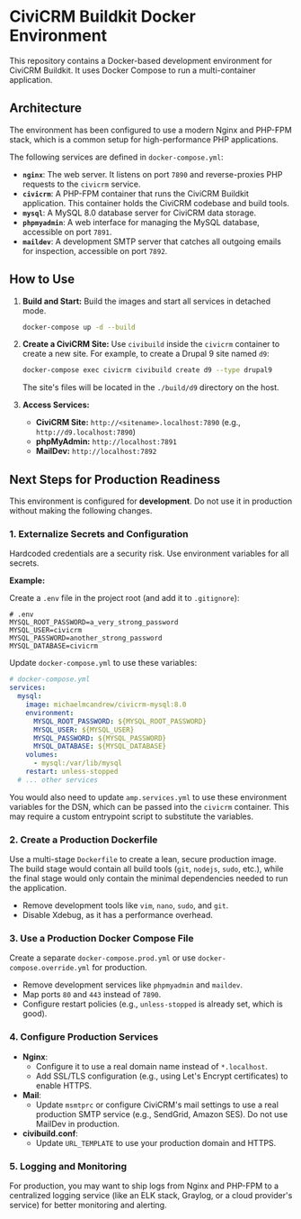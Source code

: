 # CiviCRM Buildkit Docker Environment

This repository contains a Docker-based development environment for CiviCRM Buildkit. It uses Docker Compose to run a multi-container application.

## Architecture

The environment has been configured to use a modern Nginx and PHP-FPM stack, which is a common setup for high-performance PHP applications.

The following services are defined in `docker-compose.yml`:

- **`nginx`**: The web server. It listens on port `7890` and reverse-proxies PHP requests to the `civicrm` service.
- **`civicrm`**: A PHP-FPM container that runs the CiviCRM Buildkit application. This container holds the CiviCRM codebase and build tools.
- **`mysql`**: A MySQL 8.0 database server for CiviCRM data storage.
- **`phpmyadmin`**: A web interface for managing the MySQL database, accessible on port `7891`.
- **`maildev`**: A development SMTP server that catches all outgoing emails for inspection, accessible on port `7892`.

## How to Use

1.  **Build and Start:**
    Build the images and start all services in detached mode.

    ```bash
    docker-compose up -d --build
    ```

2.  **Create a CiviCRM Site:**
    Use `civibuild` inside the `civicrm` container to create a new site. For example, to create a Drupal 9 site named `d9`:

    ```bash
    docker-compose exec civicrm civibuild create d9 --type drupal9
    ```

    The site's files will be located in the `./build/d9` directory on the host.

3.  **Access Services:**
    - **CiviCRM Site:** `http://<sitename>.localhost:7890` (e.g., `http://d9.localhost:7890`)
    - **phpMyAdmin:** `http://localhost:7891`
    - **MailDev:** `http://localhost:7892`

## Next Steps for Production Readiness

This environment is configured for **development**. Do not use it in production without making the following changes.

### 1. Externalize Secrets and Configuration

Hardcoded credentials are a security risk. Use environment variables for all secrets.

**Example:**

Create a `.env` file in the project root (and add it to `.gitignore`):

```env
# .env
MYSQL_ROOT_PASSWORD=a_very_strong_password
MYSQL_USER=civicrm
MYSQL_PASSWORD=another_strong_password
MYSQL_DATABASE=civicrm
```

Update `docker-compose.yml` to use these variables:

```yaml
# docker-compose.yml
services:
  mysql:
    image: michaelmcandrew/civicrm-mysql:8.0
    environment:
      MYSQL_ROOT_PASSWORD: ${MYSQL_ROOT_PASSWORD}
      MYSQL_USER: ${MYSQL_USER}
      MYSQL_PASSWORD: ${MYSQL_PASSWORD}
      MYSQL_DATABASE: ${MYSQL_DATABASE}
    volumes:
      - mysql:/var/lib/mysql
    restart: unless-stopped
  # ... other services
```

You would also need to update `amp.services.yml` to use these environment variables for the DSN, which can be passed into the `civicrm` container. This may require a custom entrypoint script to substitute the variables.

### 2. Create a Production Dockerfile

Use a multi-stage `Dockerfile` to create a lean, secure production image. The build stage would contain all build tools (`git`, `nodejs`, `sudo`, etc.), while the final stage would only contain the minimal dependencies needed to run the application.

- Remove development tools like `vim`, `nano`, `sudo`, and `git`.
- Disable Xdebug, as it has a performance overhead.

### 3. Use a Production Docker Compose File

Create a separate `docker-compose.prod.yml` or use `docker-compose.override.yml` for production.

- Remove development services like `phpmyadmin` and `maildev`.
- Map ports `80` and `443` instead of `7890`.
- Configure restart policies (e.g., `unless-stopped` is already set, which is good).

### 4. Configure Production Services

- **Nginx**:
  - Configure it to use a real domain name instead of `*.localhost`.
  - Add SSL/TLS configuration (e.g., using Let's Encrypt certificates) to enable HTTPS.
- **Mail**:
  - Update `msmtprc` or configure CiviCRM's mail settings to use a real production SMTP service (e.g., SendGrid, Amazon SES). Do not use MailDev in production.
- **civibuild.conf**:
  - Update `URL_TEMPLATE` to use your production domain and HTTPS.

### 5. Logging and Monitoring

For production, you may want to ship logs from Nginx and PHP-FPM to a centralized logging service (like an ELK stack, Graylog, or a cloud provider's service) for better monitoring and alerting.
